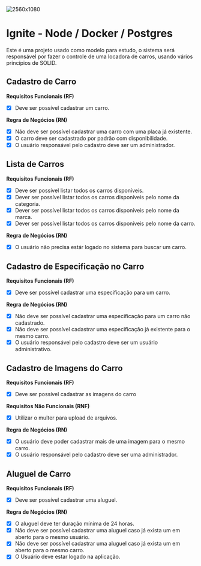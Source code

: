 ![2560x1080](https://www.notion.so/image/https%3A%2F%2Fs3-us-west-2.amazonaws.com%2Fsecure.notion-static.com%2Fb66a498c-2515-4254-a448-513a21d2e6b4%2FCapa_-_Notion_(3).png?table=block&id=8011b127-fe79-4183-be1e-fad96afe5663&width=2280&userId=598d24f2-b067-44c5-b150-77aa693ee446&cache=v2)
# Ignite - Node / Docker / Postgres
Este é uma projeto usado como modelo para estudo, o sistema será responsável por fazer o controle de uma locadora de carros, usando vários princípios de SOLID.

## Cadastro de Carro

**Requisitos Funcionais (RF)**
- [x] Deve ser possível cadastrar um carro.

**Regra de Negócios (RN)**
- [x] Não deve ser possível cadastrar uma carro com uma placa já existente.
- [x] O carro deve ser cadastrado por padrão com disponibilidade.
- [x] O usuário responsável pelo cadastro deve ser um administrador.

## Lista de Carros

**Requisitos Funcionais (RF)**
- [x] Deve ser possível listar todos os carros disponíveis.
- [x] Dever ser possível listar todos os carros disponíveis pelo nome da categoria.
- [x] Dever ser possível listar todos os carros disponíveis pelo nome da marca.
- [x] Dever ser possível listar todos os carros disponíveis pelo nome da carro.

**Regra de Negócios (RN)**
- [x] O usuário não precisa estár logado no sistema para buscar um carro.

## Cadastro de Especificação no Carro

**Requisitos Funcionais (RF)**
- [x] Deve ser possível cadastrar uma especificação para um carro.

**Regra de Negócios (RN)**
- [x] Não deve ser possível cadastrar uma especificação para um carro não cadastrado.
- [x] Não deve ser possível cadastrar uma especificação já existente para o mesmo carro.
- [x] O usuário responsável pelo cadastro deve ser um usuário administrativo.

## Cadastro de Imagens do Carro

**Requisitos Funcionais (RF)**
- [x] Deve ser possível cadastrar as imagens do carro

**Requisitos Não Funcionais (RNF)**
- [x] Utilizar o multer para upload de arquivos.

**Regra de Negócios (RN)**
- [x] O usuário deve poder cadastrar mais de uma imagem para o mesmo carro.
- [x] O usuário responsável pelo cadastro deve ser uma administrador.

## Aluguel de Carro

**Requisitos Funcionais (RF)**
- [x] Deve ser possível cadastrar uma aluguel.

**Regra de Negócios (RN)**
- [x] O aluguel deve ter duração mínima de 24 horas.
- [x] Não deve ser possível cadastrar uma aluguel caso já exista um em aberto para o mesmo usuário.
- [x] Não deve ser possível cadastrar uma aluguel caso já exista um em aberto para o mesmo carro.
- [x] O Usuário deve estar logado na aplicação.